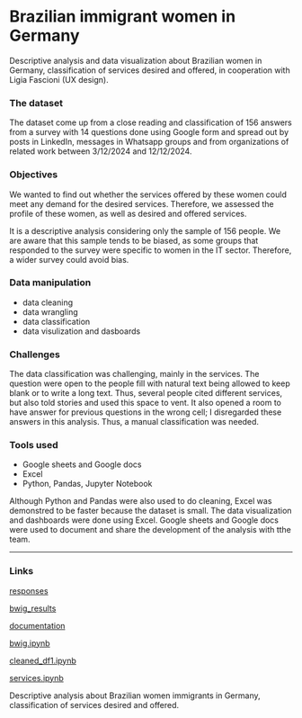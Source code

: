 # Brazilian immigrant women in Germany
Descriptive analysis and data visualization about Brazilian women in Germany, classification of services desired and offered, in cooperation with Ligia Fascioni (UX design).

### The dataset
The dataset come up from a close reading and classification of 156 answers from a survey with 14 questions done using Google form and spread out by posts in LinkedIn, messages in Whatsapp groups and from organizations of related work between 3/12/2024 and 12/12/2024.

### Objectives
We wanted to find out whether the services offered by these women could meet any demand for the desired services. Therefore, we assessed the profile of these women, as well as desired and offered services.

It is a descriptive analysis considering only the sample of 156 people. We are aware that this sample tends to be biased, as some groups that responded to the survey were specific to women in the IT sector. Therefore, a wider survey could avoid bias.

### Data manipulation
- data cleaning
- data wrangling
- data classification
- data visulization and dasboards

### Challenges
The data classification was challenging, mainly in the services. The question were open to the people fill with natural text being allowed to keep blank or to write a long text. Thus, several people cited different services, but also told stories and used this space to vent. It also opened a room to have answer for previous questions in the wrong cell; I disregarded these answers in this analysis. Thus, a manual classification was needed.

### Tools used
- Google sheets and Google docs
- Excel
- Python, Pandas, Jupyter Notebook

Although Python and Pandas were also used to do cleaning, Excel was demonstred to be faster because the dataset is small.
The data visualization and dashboards were done using Excel.
Google sheets and Google docs were used to document and share the development of the analysis with tthe team.


---------------
### Links

[responses](https://docs.google.com/spreadsheets/d/1BWJpRJAhvpp_h46c2O1IVsDSzFk4MRmAwAhakDS03qM/edit#gid=1398339930
)

[bwig_results](https://docs.google.com/spreadsheets/d/1HAYNOSpPkHpyG4KoHGMbrcd8osPaD_4i3w7cj-Nkv1o/edit#gid=0)

[documentation](https://docs.google.com/document/d/1pFPFwXSsGyhxW1wD-hsiCPkFhFufJkmlv09mXLt09OA/edit)


[bwig.ipynb](https://colab.research.google.com/drive/12-I1FXsvzliWlKIhXba_P5AtBTWcsT9M#scrollTo=d2_iLj6ZuZNN)

[cleaned_df1.ipynb](https://colab.research.google.com/drive/12-I1FXsvzliWlKIhXba_P5AtBTWcsT9M#scrollTo=d2_iLj6ZuZNN)

[services.ipynb](https://colab.research.google.com/drive/1ND7iiAmNBWITSli_cwyOgZQDk7Z9mj6D#scrollTo=kl1BHEFgiaHa)

Descriptive analysis about Brazilian women immigrants in Germany, classification of services desired and  offered.
